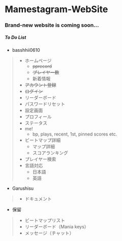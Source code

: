 # Mamestagram-WebSite
### Brand-new website is coming soon...
##### To Do List
- basshhii0610
> - ホームページ
>   - ~~pprecord~~
>   - ~~プレイヤー数~~
>   - 新着情報
> - ~~アカウント登録~~
> - ~~ログイン~~
> - リーダーボード
> - パスワードリセット
> - 設定画面
> - プロフィール
> - ステータス
> - me!
>   - bp, plays, recent, 1st, pinned scores etc.
> - ビートマップ詳細
>   - マップ詳細
>   - スコアランキング
> - プレイヤー検索
> - 言語対応
>   - 日本語
>   - 英語
- Garushisu
> - ドキュメント
- 保留
> - ビートマップリスト
> - リーダーボード（Mania keys）
> - メッセージ（チャット）
